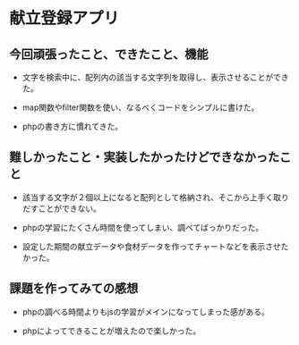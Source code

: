 # 献立登録アプリ

## 今回頑張ったこと、できたこと、機能

- 文字を検索中に、配列内の該当する文字列を取得し、表示させることができた。

- map関数やfilter関数を使い、なるべくコードをシンプルに書けた。

- phpの書き方に慣れてきた。

## 難しかったこと・実装したかったけどできなかったこと

- 該当する文字が２個以上になると配列として格納され、そこから上手く取りだすことができない。

- phpの学習にたくさん時間を使ってしまい、調べてばっかりだった。

- 設定した期間の献立データや食材データを作ってチャートなどを表示させたかった。


## 課題を作ってみての感想

- phpの調べる時間よりもjsの学習がメインになってしまった感がある。

- phpによってできることが増えたので楽しかった。